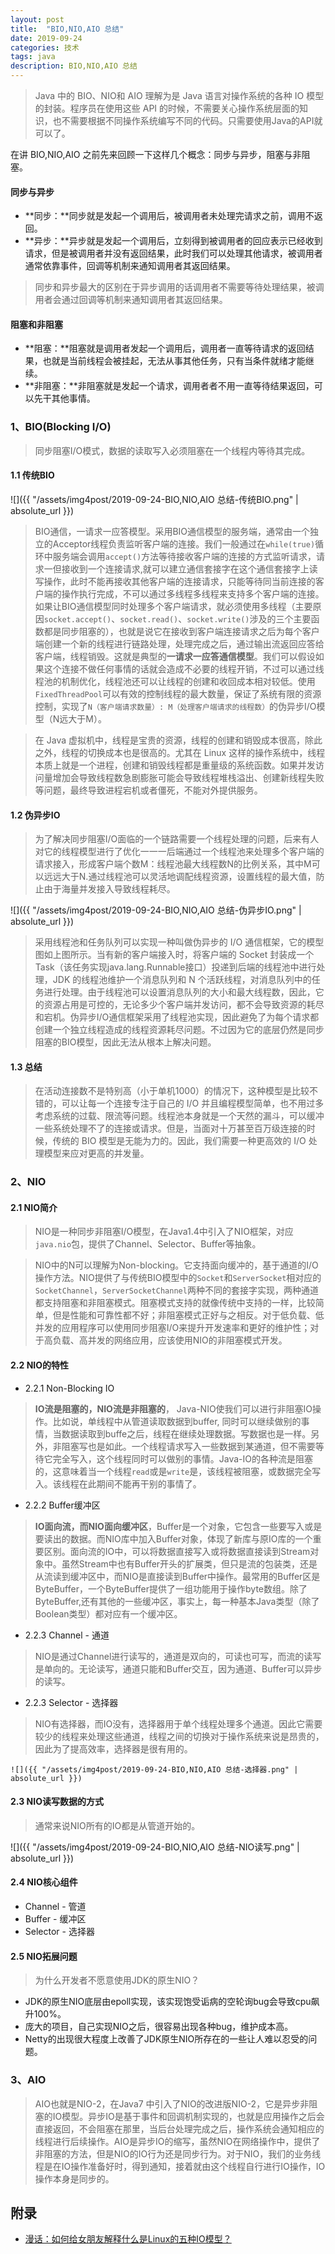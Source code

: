 ```yaml
---
layout: post
title:  "BIO,NIO,AIO 总结"
date: 2019-09-24
categories: 技术
tags: java
description: BIO,NIO,AIO 总结
---
```


> Java 中的 BIO、NIO和 AIO 理解为是 Java 语言对操作系统的各种 IO 模型的封装。程序员在使用这些 API 的时候，不需要关心操作系统层面的知识，也不需要根据不同操作系统编写不同的代码。只需要使用Java的API就可以了。

在讲 BIO,NIO,AIO 之前先来回顾一下这样几个概念：同步与异步，阻塞与非阻塞。

#### 同步与异步
- **同步：**同步就是发起一个调用后，被调用者未处理完请求之前，调用不返回。
- **异步：**异步就是发起一个调用后，立刻得到被调用者的回应表示已经收到请求，但是被调用者并没有返回结果，此时我们可以处理其他请求，被调用者通常依靠事件，回调等机制来通知调用者其返回结果。

> 同步和异步最大的区别在于异步调用的话调用者不需要等待处理结果，被调用者会通过回调等机制来通知调用者其返回结果。

#### 阻塞和非阻塞
- **阻塞：**阻塞就是调用者发起一个调用后，调用者一直等待请求的返回结果，也就是当前线程会被挂起，无法从事其他任务，只有当条件就绪才能继续。
- **非阻塞：**非阻塞就是发起一个请求，调用者者不用一直等待结果返回，可以先干其他事情。


### 1、BIO(Blocking I/O)
> 同步阻塞I/O模式，数据的读取写入必须阻塞在一个线程内等待其完成。

#### 1.1 传统BIO
![]({{ "/assets/img4post/2019-09-24-BIO,NIO,AIO 总结-传统BIO.png" | absolute_url }})

> BIO通信，一请求一应答模型。采用BIO通信模型的服务端，通常由一个独立的Acceptor线程负责监听客户端的连接。我们一般通过在`while(true)`循环中服务端会调用`accept()`方法等待接收客户端的连接的方式监听请求，请求一但接收到一个连接请求,就可以建立通信套接字在这个通信套接字上读写操作，此时不能再接收其他客户端的连接请求，只能等待同当前连接的客户端的操作执行完成，不可以通过多线程多线程来支持多个客户端的连接。如果让BIO通信模型同时处理多个客户端请求，就必须使用多线程（主要原因`socket.accept()`、`socket.read()`、`socket.write()`涉及的三个主要函数都是同步阻塞的），也就是说它在接收到客户端连接请求之后为每个客户端创建一个新的线程进行链路处理，处理完成之后，通过输出流返回应答给客户端，线程销毁。这就是典型的**一请求一应答通信模型**。我们可以假设如果这个连接不做任何事情的话就会造成不必要的线程开销，不过可以通过线程池的机制优化，线程池还可以让线程的创建和收回成本相对较低。使用`FixedThreadPool`可以有效的控制线程的最大数量，保证了系统有限的资源控制，实现了`N（客户端请求数量）: M（处理客户端请求的线程数）`的伪异步I/O模型（N远大于M）。

> 在 Java 虚拟机中，线程是宝贵的资源，线程的创建和销毁成本很高，除此之外，线程的切换成本也是很高的。尤其在 Linux 这样的操作系统中，线程本质上就是一个进程，创建和销毁线程都是重量级的系统函数。如果并发访问量增加会导致线程数急剧膨胀可能会导致线程堆栈溢出、创建新线程失败等问题，最终导致进程宕机或者僵死，不能对外提供服务。


#### 1.2 伪异步IO
>为了解决同步阻塞I/O面临的一个链路需要一个线程处理的问题，后来有人对它的线程模型进行了优化一一一后端通过一个线程池来处理多个客户端的请求接入，形成客户端个数M：线程池最大线程数N的比例关系，其中M可以远远大于N.通过线程池可以灵活地调配线程资源，设置线程的最大值，防止由于海量并发接入导致线程耗尽。

![]({{ "/assets/img4post/2019-09-24-BIO,NIO,AIO 总结-伪异步IO.png" | absolute_url }})

> 采用线程池和任务队列可以实现一种叫做伪异步的 I/O 通信框架，它的模型图如上图所示。当有新的客户端接入时，将客户端的 Socket 封装成一个Task（该任务实现java.lang.Runnable接口）投递到后端的线程池中进行处理，JDK 的线程池维护一个消息队列和 N 个活跃线程，对消息队列中的任务进行处理。由于线程池可以设置消息队列的大小和最大线程数，因此，它的资源占用是可控的，无论多少个客户端并发访问，都不会导致资源的耗尽和宕机。伪异步I/O通信框架采用了线程池实现，因此避免了为每个请求都创建一个独立线程造成的线程资源耗尽问题。不过因为它的底层仍然是同步阻塞的BIO模型，因此无法从根本上解决问题。
 

#### 1.3 总结
> 在活动连接数不是特别高（小于单机1000）的情况下，这种模型是比较不错的，可以让每一个连接专注于自己的 I/O 并且编程模型简单，也不用过多考虑系统的过载、限流等问题。线程池本身就是一个天然的漏斗，可以缓冲一些系统处理不了的连接或请求。但是，当面对十万甚至百万级连接的时候，传统的 BIO 模型是无能为力的。因此，我们需要一种更高效的 I/O 处理模型来应对更高的并发量。 

### 2、NIO
#### 2.1 NIO简介
> NIO是一种同步非阻塞I/O模型，在Java1.4中引入了NIO框架，对应`java.nio`包，提供了Channel、Selector、Buffer等抽象。

> NIO中的N可以理解为Non-blocking。它支持面向缓冲的，基于通道的I/O操作方法。NIO提供了与传统BIO模型中的`Socket`和`ServerSocket`相对应的`SocketChannel`，`ServerSocketChannel`两种不同的套接字实现，两种通道都支持阻塞和非阻塞模式。阻塞模式支持的就像传统中支持的一样，比较简单，但是性能和可靠性都不好；非阻塞模式正好与之相反。对于低负载、低并发的应用程序可以使用同步阻塞I/O来提升开发速率和更好的维护性；对于高负载、高并发的网络应用，应该使用NIO的非阻塞模式开发。

#### 2.2 NIO的特性
- 2.2.1 Non-Blocking IO
 > **IO流是阻塞的，NIO流是非阻塞的**， Java-NIO使我们可以进行非阻塞IO操作。比如说，单线程中从管道读取数据到buffer, 同时可以继续做别的事情，当数据读取到buffe之后，线程在继续处理数据。写数据也是一样。另外，非阻塞写也是如此。一个线程请求写入一些数据到某通道，但不需要等待它完全写入，这个线程同时可以做别的事情。Java-IO的各种流是阻塞的，这意味着当一个线程`read`或是`write`是，该线程被阻塞，或数据完全写入。该线程在此期间不能再干别的事情了。
 
- 2.2.2 Buffer缓冲区
 > **IO面向流，而NIO面向缓冲区**，Buffer是一个对象，它包含一些要写入或是要读出的数据。而NIO库中加入Buffer对象，体现了新库与原IO库的一个重要区别。面向流的IO中，可以将数据直接写入或将数据直接读到Stream对象中。虽然Stream中也有Buffer开头的扩展类，但只是流的包装类，还是从流读到缓冲区中，而NIO是直接读到Buffer中操作。最常用的Buffer区是ByteBuffer，一个ByteBuffer提供了一组功能用于操作byte数组。除了ByteBuffer,还有其他的一些缓冲区，事实上，每一种基本Java类型（除了Boolean类型）都对应有一个缓冲区。

- 2.2.3 Channel - 通道
 > NIO是通过Channel进行读写的，通道是双向的，可读也可写，而流的读写是单向的。无论读写，通道只能和Buffer交互，因为通道、Buffer可以异步的读写。

- 2.2.3 Selector - 选择器
 > NIO有选择器，而IO没有，选择器用于单个线程处理多个通道。因此它需要较少的线程来处理这些通道，线程之间的切换对于操作系统来说是昂贵的，因此为了提高效率，选择器是很有用的。
 
    ![]({{ "/assets/img4post/2019-09-24-BIO,NIO,AIO 总结-选择器.png" | absolute_url }})
 
#### 2.3 NIO读写数据的方式
> 通常来说NIO所有的IO都是从管道开始的。

 ![]({{ "/assets/img4post/2019-09-24-BIO,NIO,AIO 总结-NIO读写.png" | absolute_url }})
  
#### 2.4 NIO核心组件
- Channel - 管道
- Buffer - 缓冲区
- Selector - 选择器


#### 2.5 NIO拓展问题
> 为什么开发者不愿意使用JDK的原生NIO？

- JDK的原生NIO底层由epoll实现，该实现饱受诟病的空轮询bug会导致cpu飙升100%。
- 庞大的项目，自己实现NIO之后，很容易出现各种bug，维护成本高。
- Netty的出现很大程度上改善了JDK原生NIO所存在的一些让人难以忍受的问题。

### 3、AIO
> AIO也就是NIO-2，在Java7 中引入了NIO的改进版NIO-2，它是异步非阻塞的IO模型。异步IO是基于事件和回调机制实现的，也就是应用操作之后会直接返回，不会阻塞在那里，当后台处理完成之后，操作系统会通知相应的线程进行后续操作。AIO是异步IO的缩写，虽然NIO在网络操作中，提供了非阻塞的方法，但是NIO的IO行为还是同步行为。对于NIO，我们的业务线程是在IO操作准备好时，得到通知，接着就由这个线程自行进行IO操作，IO操作本身是同步的。
 
## 附录
- [漫话：如何给女朋友解释什么是Linux的五种IO模型？](https://mp.weixin.qq.com/s?__biz=Mzg3MjA4MTExMw==&mid=2247484746&idx=1&sn=c0a7f9129d780786cabfcac0a8aa6bb7&source=41#wechat_redirect)

 















  